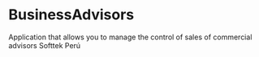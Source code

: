# BusinessAdvisors
Application that allows you to manage the control of sales of commercial advisors Softtek Perú
